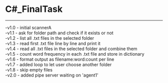 # C#_FinalTask
---

-v1.0 - initial scannerA <br/>
-v1.1 - ask for folder path and check if it exists or not <br/>
-v1.2 - list all .txt files in the selected folder <br/>
-v1.3 - read first .txt file line by line and print it <br/>
-v1.4 - read all .txt files in the selected folder and combine them <br/>
-v1.5 - count word frequency in each .txt file and store in dictionary <br/>
-v1.6 - format output as filename:word:count per line <br/>
-v1.7 - added loop to let user choose another folder <br/>
-v1.8 - skip empty files <br/>
-v2.0 - added pipe server waiting on 'agent1' <br/>